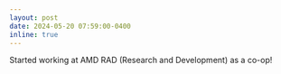 ```yaml
---
layout: post
date: 2024-05-20 07:59:00-0400
inline: true
---
```


Started working at AMD RAD (Research and Development) as a co-op!
